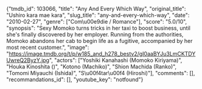 {"tmdb_id": 103066, "title": "Any And Every Which Way", "original_title": "Ushiro kara mae kara", "slug_title": "any-and-every-which-way", "date": "2010-02-27", "genre": ["Com\u00e9die / Romance"], "score": "5.0/10", "synopsis": "Sexy Momoko turns tricks in her taxi to boost business, until she's finally discovered by her employer.  Running from the authorities, Momoko abandons her cab to begin life as a fugitive, accompanied by her most recent customer.", "image": "https://image.tmdb.org/t/p/w185_and_h278_bestv2/gI0aaBYJu3LmCKTDYUwreQ2ByzY.jpg", "actors": ["Yoshiki Kanahashi (Momoko Kiriyama)", "Houka Kinoshita ()", "Kotono (Machiko)", "Shion Machida (Ranko)", "Tomomi Miyauchi (Ishida)", "S\u00f4tar\u00f4 (Hiroshi)"], "comments": [], "recommandations_id": [], "youtube_key": "notfound"}